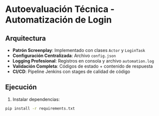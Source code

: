 # Autoevaluación Técnica - Automatización de Login

## Arquitectura
- **Patrón Screenplay**: Implementado con clases `Actor` y `LoginTask`
- **Configuración Centralizada**: Archivo `config.json`
- **Logging Profesional**: Registros en consola y archivo `automation.log`
- **Validación Completa**: Códigos de estado + contenido de respuesta
- **CI/CD**: Pipeline Jenkins con stages de calidad de código

## Ejecución
1. Instalar dependencias:
```bash
pip install -r requirements.txt